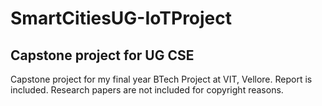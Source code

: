 # SmartCitiesUG-IoTProject
## Capstone project for UG CSE

Capstone project for my final year BTech Project at VIT, Vellore.
Report is included. Research papers are not included for copyright reasons.



